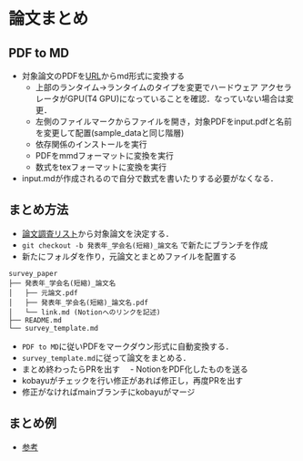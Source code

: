 # 論文まとめ

## PDF to MD 
- 対象論文のPDFを[URL](https://colab.research.google.com/drive/1eUL_tIThqcDohTNuJ5TdDFpN3poossuw?usp=sharing#scrollTo=wBSUpZs12Bn6)からmd形式に変換する
  - 上部のランタイム->ランタイムのタイプを変更でハードウェア アクセラレータがGPU(T4 GPU)になっていることを確認．なっていない場合は変更．
  - 左側のファイルマークからファイルを開き，対象PDFをinput.pdfと名前を変更して配置(sample_dataと同じ階層)
  - 依存関係のインストールを実行
  - PDFをmmdフォーマットに変換を実行
  - 数式をtexフォーマットに変換を実行
- input.mdが作成されるので自分で数式を書いたりする必要がなくなる．

## まとめ方法
- [論文調査リスト](https://docs.google.com/spreadsheets/d/1cud3mFUpiISnP2fHb7pNy4qh9WtxLikp/edit#gid=44443932)から対象論文を決定する．
- `git checkout -b 発表年_学会名(短縮)_論文名` で新たにブランチを作成
- 新たにフォルダを作り，元論文とまとめファイルを配置する  
```
survey_paper  
├── 発表年_学会名(短縮)_論文名  
│   ├── 元論文.pdf  
│   ├── 発表年_学会名(短縮)_論文名.pdf
│   └── link.md (Notionへのリンクを記述)
├── README.md  
└── survey_template.md
```  
- `PDF to MD`に従いPDFをマークダウン形式に自動変換する．
- `survey_template.md`に従って論文をまとめる．
- まとめ終わったらPRを出す
　- NotionをPDF化したものを送る
- kobayuがチェックを行い修正があれば修正し，再度PRを出す
- 修正がなければmainブランチにkobayuがマージ

## まとめ例
- [参考](https://ash-tulip-8e5.notion.site/CPU-Energy-Aware-Parallel-Real-Time-Scheduling-ECRTS-20-b3842a80f62e4fc48bbe5a9a6c22fdad)
